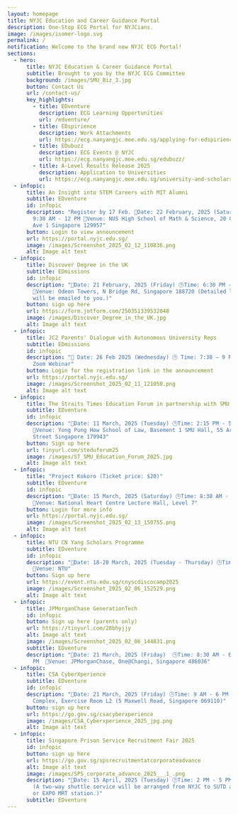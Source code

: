 ```yaml
---
layout: homepage
title: NYJC Education and Career Guidance Portal
description: One-Stop ECG Portal for NYJCians.
image: /images/isomer-logo.svg
permalink: /
notification: Welcome to the brand new NYJC ECG Portal!
sections:
  - hero:
      title: NYJC Education & Career Guidance Portal
      subtitle: Brought to you by the NYJC ECG Committee
      background: /images/SMU_Biz_3.jpg
      button: Contact Us
      url: /contact-us/
      key_highlights:
        - title: EDventure
          description: ECG Learning Opportunities
          url: /edventure/
        - title: EDspirience
          description: Work Attachments
          url: https://ecg.nanyangjc.moe.edu.sg/applying-for-edspirience/
        - title: EDubuzz
          description: ECG Events @ NYJC
          url: https://ecg.nanyangjc.moe.edu.sg/edubuzz/
        - title: A-Level Results Release 2025
          description: Application to Universities
          url: https://ecg.nanyangjc.moe.edu.sg/university-and-scholarship-application/
  - infopic:
      title: An Insight into STEM Careers with MIT Alumni
      subtitle: EDventure
      id: infopic
      description: "Register by 17 Feb. 📅Date: 22 February, 2025 (Saturday) 🕒Time:
        9:30 AM - 12 PM 📍Venue: NUS High School of Math & Science, 20 Clementi
        Ave 1 Singapore 129957"
      button: Login to view announcement
      url: https://portal.nyjc.edu.sg/
      image: /images/Screenshot_2025_02_12_110836.png
      alt: Image alt text
  - infopic:
      title: Discover Degree in the UK
      subtitle: EDmissions
      id: infopic
      description: "📅Date: 21 February, 2025 (Friday) 🕒Time: 6:30 PM - 7:30 PM
        📍Venue: Odeon Towers, N Bridge Rd, Singapore 188720 (Detailed location
        will be emailed to you.)"
      button: sign up here
      url: https://form.jotform.com/250351339532048
      image: /images/Discover_Degree_in_the_UK.jpg
      alt: Image alt text
  - infopic:
      title: JC2 Parents' Dialogue with Autonomous University Reps
      subtitle: EDmissions
      id: infopic
      description: "📅 Date: 26 Feb 2025 (Wednesday) 🕒 Time: 7:30 – 9 PM 📍 Venue:
        Zoom Webinar"
      button: Login for the registration link in the announcement
      url: https://portal.nyjc.edu.sg/
      image: /images/Screenshot_2025_02_11_121050.png
      alt: Image alt text
  - infopic:
      title: The Straits Times Education Forum in partnership with SMU
      subtitle: EDventure
      id: infopic
      description: "📅Date: 11 March, 2025 (Tuesday) 🕒Time: 2:15 PM - 5:30 PM
        📍Venue: Yong Pung How School of Law, Basement 1 SMU Hall, 55 Armenian
        Street Singapore 179943"
      button: Sign up here
      url: tinyurl.com/steduforum25
      image: /images/ST_SMU_Education_Forum_2025.jpg
      alt: Image alt text
  - infopic:
      title: "Project Kokoro (Ticket price: $20)"
      subtitle: EDventure
      id: infopic
      description: "📅Date: 15 March, 2025 (Saturday) 🕒Time: 8:30 AM - 3:30 PM
        📍Venue: National Heart Centre Lecture Hall, Level 7"
      button: Login for more info
      url: https://portal.nyjc.edu.sg/
      image: /images/Screenshot_2025_02_13_150755.png
      alt: Image alt text
  - infopic:
      title: NTU CN Yang Scholars Programme
      subtitle: EDventure
      id: infopic
      description: "📅Date: 18-20 March, 2025 (Tuesday - Thursday) 🕒Time: 9 AM - 5 PM
        📍Venue: NTU"
      button: Sign up here
      url: https://event.ntu.edu.sg/cnyscdiscocamp2025
      image: /images/Screenshot_2025_02_06_152529.png
      alt: Image alt text
  - infopic:
      title: JPMorganChase GenerationTech
      id: infopic
      button: Sign up here (parents only)
      url: https://tinyurl.com/28bhyjjy
      alt: Image alt text
      image: /images/Screenshot_2025_02_06_144831.png
      subtitle: EDventure
      description: "📅Date: 21 March, 2025 (Friday)  🕒Time: 8:30 AM - 6:30
        PM  📍Venue: JPMorganChase, One@Changi, Singapore 486036"
  - infopic:
      title: CSA CyberXperience
      subtitle: EDventure
      id: infopic
      description: "📅Date: 21 March, 2025 (Friday) 🕒Time: 9 AM - 6 PM 📍Venue: MND
        Complex, Exercise Room L2 (5 Maxwell Road, Singapore 069110)"
      button: sign up here
      url: https://go.gov.sg/csacyberxperience
      image: /images/CSA_Cyberxperience_2025_jpg.png
      alt: Image alt text
  - infopic:
      title: Singapore Prison Service Recruitment Fair 2025
      id: infopic
      button: sign up here
      url: https://go.gov.sg/spsrecruitmentatcorporateadvance
      alt: Image alt text
      image: /images/SPS_corporate_advance_2025___1_.png
      description: "📅Date: 15 April, 2025 (Tuesday) 🕒Time: 2 PM - 5 PM 📍Venue: SUTD
        (A two-way shuttle service will be arranged from NYJC to SUTD and back
        or EXPO MRT station.)"
      subtitle: EDventure
---
```

